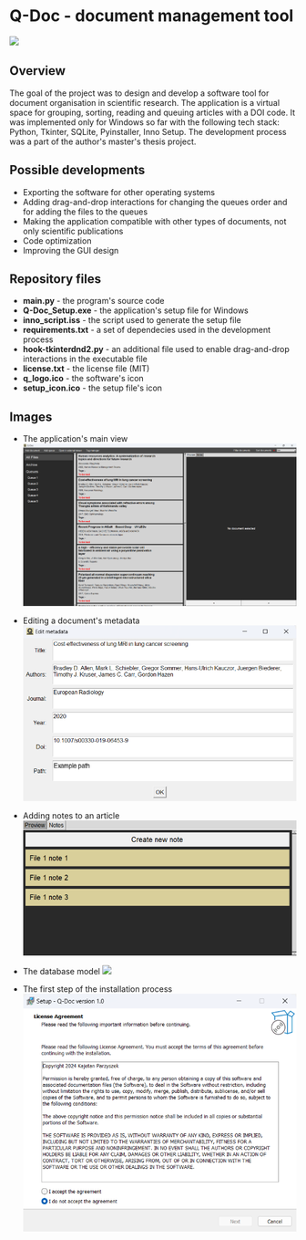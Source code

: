 # Q-Doc - document management tool

![](q_logo.ico)

## Overview

The goal of the project was to design and develop a software tool for document organisation in scientific research. The application is a virtual space for grouping, sorting, reading and queuing articles with a DOI code. It was implemented only for Windows so far with the following tech stack: Python, Tkinter, SQLite, Pyinstaller, Inno Setup. The development process was a part of the author's master's thesis project.

## Possible developments

- Exporting the software for other operating systems
- Adding drag-and-drop interactions for changing the queues order and for adding the files to the queues
- Making the application compatible with other types of documents, not only scientific publications
- Code optimization
- Improving the GUI design

## Repository files

- **main.py** - the program's source code
- **Q-Doc_Setup.exe** - the application's setup file for Windows
- **inno_script.iss** - the script used to generate the setup file
- **requirements.txt** - a set of dependecies used in the development process
- **hook-tkinterdnd2.py** - an additional file used to enable drag-and-drop interactions in the executable file
- **license.txt** - the license file (MIT)
- **q_logo.ico** - the software's icon
- **setup_icon.ico** - the setup file's icon

## Images

- The application's main view
![](images/q_doc_view.png)

- Editing a document's metadata
![](images/q_doc_metadata.png)

- Adding notes to an article
![](images/q_doc_notes.png)

- The database model
![](images/db_model.png)

- The first step of the installation process
![](images/q_doc_install_1.png)
